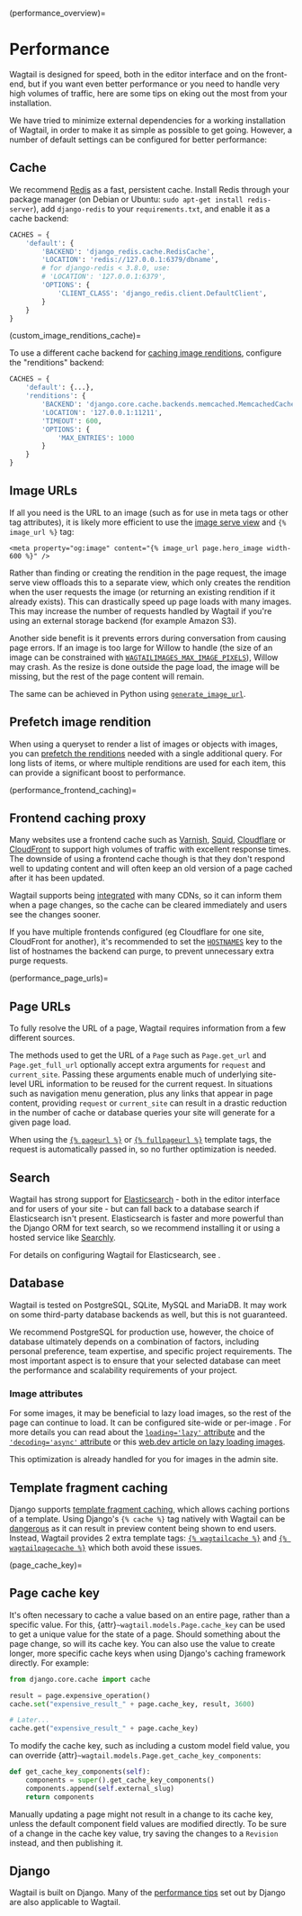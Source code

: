 (performance_overview)=

# Performance

Wagtail is designed for speed, both in the editor interface and on the front-end, but if you want even better performance or you need to handle very high volumes of traffic, here are some tips on eking out the most from your installation.

We have tried to minimize external dependencies for a working installation of Wagtail, in order to make it as simple as possible to get going. However, a number of default settings can be configured for better performance:

## Cache

We recommend [Redis](https://redis.io/) as a fast, persistent cache. Install Redis through your package manager (on Debian or Ubuntu: `sudo apt-get install redis-server`), add `django-redis` to your `requirements.txt`, and enable it as a cache backend:

```python
CACHES = {
    'default': {
        'BACKEND': 'django_redis.cache.RedisCache',
        'LOCATION': 'redis://127.0.0.1:6379/dbname',
        # for django-redis < 3.8.0, use:
        # 'LOCATION': '127.0.0.1:6379',
        'OPTIONS': {
            'CLIENT_CLASS': 'django_redis.client.DefaultClient',
        }
    }
}
```

(custom_image_renditions_cache)=

To use a different cache backend for [caching image renditions](caching_image_renditions), configure the "renditions" backend:

```python
CACHES = {
    'default': {...},
    'renditions': {
        'BACKEND': 'django.core.cache.backends.memcached.MemcachedCache',
        'LOCATION': '127.0.0.1:11211',
        'TIMEOUT': 600,
        'OPTIONS': {
            'MAX_ENTRIES': 1000
        }
    }
}
```

## Image URLs

If all you need is the URL to an image (such as for use in meta tags or other tag attributes), it is likely more efficient to use the [image serve view](using_images_outside_wagtail) and `{% image_url %}` tag:

```html+django
<meta property="og:image" content="{% image_url page.hero_image width-600 %}" />
```

Rather than finding or creating the rendition in the page request, the image serve view offloads this to a separate view, which only creates the rendition when the user requests the image (or returning an existing rendition if it already exists). This can drastically speed up page loads with many images. This may increase the number of requests handled by Wagtail if you're using an external storage backend (for example Amazon S3).

Another side benefit is it prevents errors during conversation from causing page errors. If an image is too large for Willow to handle (the size of an image can be constrained with [`WAGTAILIMAGES_MAX_IMAGE_PIXELS`](wagtailimages_max_image_pixels)), Willow may crash. As the resize is done outside the page load, the image will be missing, but the rest of the page content will remain.

The same can be achieved in Python using [`generate_image_url`](dynamic_image_urls).

## Prefetch image rendition

When using a queryset to render a list of images or objects with images, you can [prefetch the renditions](prefetching_image_renditions) needed with a single additional query. For long lists of items, or where multiple renditions are used for each item, this can provide a significant boost to performance.

(performance_frontend_caching)=

## Frontend caching proxy

Many websites use a frontend cache such as [Varnish](https://varnish-cache.org/), [Squid](http://www.squid-cache.org/), [Cloudflare](https://www.cloudflare.com/) or [CloudFront](https://aws.amazon.com/cloudfront/) to support high volumes of traffic with excellent response times. The downside of using a frontend cache though is that they don't respond well to updating content and will often keep an old version of a page cached after it has been updated.

Wagtail supports being [integrated](frontend_cache_purging) with many CDNs, so it can inform them when a page changes, so the cache can be cleared immediately and users see the changes sooner.

If you have multiple frontends configured (eg Cloudflare for one site, CloudFront for another), it's recommended to set the [`HOSTNAMES`](frontendcache_multiple_backends) key to the list of hostnames the backend can purge, to prevent unnecessary extra purge requests.

(performance_page_urls)=

## Page URLs

To fully resolve the URL of a page, Wagtail requires information from a few different sources.

The methods used to get the URL of a `Page` such as `Page.get_url` and `Page.get_full_url` optionally accept extra arguments for `request` and `current_site`. Passing these arguments enable much of underlying site-level URL information to be reused for the current request. In situations such as navigation menu generation, plus any links that appear in page content, providing `request` or `current_site` can result in a drastic reduction in the number of cache or database queries your site will generate for a given page load.

When using the [`{% pageurl %}`](pageurl_tag) or [`{% fullpageurl %}`](fullpageurl_tag) template tags, the request is automatically passed in, so no further optimization is needed.

## Search

Wagtail has strong support for [Elasticsearch](https://www.elastic.co) - both in the editor interface and for users of your site - but can fall back to a database search if Elasticsearch isn't present. Elasticsearch is faster and more powerful than the Django ORM for text search, so we recommend installing it or using a hosted service like [Searchly](http://www.searchly.com/).

For details on configuring Wagtail for Elasticsearch, see [](wagtailsearch_backends_elasticsearch).

## Database

Wagtail is tested on PostgreSQL, SQLite, MySQL and MariaDB. It may work on some third-party database backends as well, but this is not guaranteed.

We recommend PostgreSQL for production use, however, the choice of database ultimately depends on a combination of factors, including personal preference, team expertise, and specific project requirements. The most important aspect is to ensure that your selected database can meet the performance and scalability requirements of your project.

### Image attributes

For some images, it may be beneficial to lazy load images, so the rest of the page can continue to load. It can be configured site-wide [](adding_default_attributes_to_images) or per-image [](image_tag_alt). For more details you can read about the [`loading='lazy'` attribute](https://developer.mozilla.org/en-US/docs/Web/Performance/Lazy_loading#images_and_iframes) and the [`'decoding='async'` attribute](https://developer.mozilla.org/en-US/docs/Web/HTML/Element/img#attr-decoding) or this [web.dev article on lazy loading images](https://web.dev/lazy-loading-images/).

This optimization is already handled for you for images in the admin site.

## Template fragment caching

Django supports [template fragment caching](<inv:django:std:label#topics/cache:template fragment caching>), which allows caching portions of a template. Using Django's `{% cache %}` tag natively with Wagtail can be [dangerous](https://github.com/wagtail/wagtail/issues/5074) as it can result in preview content being shown to end users. Instead, Wagtail provides 2 extra template tags: [`{% wagtailcache %}`](wagtailcache) and [`{% wagtailpagecache %}`](wagtailpagecache) which both avoid these issues.

(page_cache_key)=

## Page cache key

It's often necessary to cache a value based on an entire page, rather than a specific value. For this, {attr}`~wagtail.models.Page.cache_key` can be used to get a unique value for the state of a page. Should something about the page change, so will its cache key. You can also use the value to create longer, more specific cache keys when using Django's caching framework directly. For example:

```python
from django.core.cache import cache

result = page.expensive_operation()
cache.set("expensive_result_" + page.cache_key, result, 3600)

# Later...
cache.get("expensive_result_" + page.cache_key)
```

To modify the cache key, such as including a custom model field value, you can override {attr}`~wagtail.models.Page.get_cache_key_components`:

```python
def get_cache_key_components(self):
    components = super().get_cache_key_components()
    components.append(self.external_slug)
    return components
```

Manually updating a page might not result in a change to its cache key, unless the default component field values are modified directly. To be sure of a change in the cache key value, try saving the changes to a `Revision` instead, and then publishing it.

## Django

Wagtail is built on Django. Many of the [performance tips](inv:django#topics/performance) set out by Django are also applicable to Wagtail.
